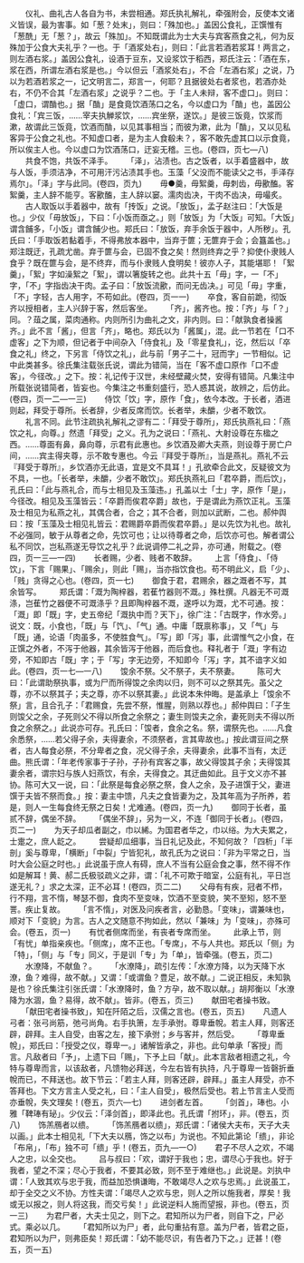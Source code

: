 <!-- { "loadSidebar": true } -->
　　仪礼、曲礼古人各自为书，未尝相通。郑氏执礼解礼，牵强附会，反使本文诸义皆误，最为害事。如「葱？处末」，则曰：「殊加也。」盖因公食礼，正馔惟有「葱酰」无「葱？」，故云「殊加」。不知既谓此为士大夫与宾客燕食之礼，何为反殊加于公食大夫礼乎？一也。于「酒浆处右」，则曰：「此言若酒若浆耳！两言之，则左酒右浆。」盖因公食礼，设酒于豆东，又设浆饮于稻西，郑氏注云：「酒在东，浆在西，所谓左酒右浆是也。」今以但云「酒浆处右」，不合「左酒右浆」之说，乃以为若酒若浆之一，记文明言二，郑言一，何耶？且据彼处右者浆也，若酒亦处右，不仍不合其「左酒右浆」之说乎？二也。于「主人未辩，客不虚口」。则曰：「虚口，谓酳也。」据「酳」是食竟饮酒荡口之名，今以虚口为「酳」也，盖因公食礼：「宾三饭，……宰夫执觯浆饮，……宾坐祭，遂饮。」是彼三饭竟，饮浆而漱，故谓此三饭竟，饮酒而酳，以见其事相当；而彼为漱，此为「酳」，又以见私客异于公食之礼也。不知虚口者，是为主人食殽未？，客不敢先虚其口以示食竟，所以俟主人也。今以虚口为饮酒荡口，迂妄无稽。三也。(卷四，页七—八)
　　共食不饱，共饭不泽手。
　　「泽」，沾渍也。古之饭者，以手着盛器中，故与人饭，手须洁净，不可用汗污沾渍其手也。玉藻「父没而不能读父之书，手泽存焉尔」。「泽」字与此同。(卷四，页九)
　　毋●羹，毋絮羹，毋刺齿，毋歠醢。客絮羹，主人辞不能亨。客歠醢，主人辞以窭。濡肉齿决，干肉不齿决，毋嘬炙。
　　古人取饭以手着器中，故有「抟饭」之说。「放饭」，孟子赵注曰：「大饭是也。」少仪「毋放饭」，下曰：「小饭而亟之。」则「放饭」为「大饭」可知。「大饭」谓含餔多，「小饭」谓含餔少也。郑氏曰：「放饭，弃手余饭于器中，人所秽」。孔氏曰：「手取饭若黏着手，不得弗放本器中，当弃于篚；无篚弃于会；会簋盖也。」郑注既迂，孔疏尤凿。弃于篚与会，已固不食之矣！然则终弃之乎？抑使仆隶贱人食乎？既在篚与会，是不终弃，而与仆隶贱人食明矣！彼亦人子，其能堪耶！「絮羹」，「絮」字如澡絮之「絮」，谓以箸旋转之也。此共十五「毋」字，一「不」字，「不」字指齿决干肉。孟子曰：「放饭流歠，而问无齿决。」可见「毋」字重，「不」字轻，古人用字，不苟如此。(卷四，页一一)
　　卒食，客自前跪，彻饭齐以授相者，主人兴辞于客，然后客坐。
　　「齐」，酱齐也。按：「齐」与「？」同。？葅之属，菜肉通称。内则所引为曲礼之文，非内则。曰：「献孰食者操酱齐。」此不言「酱」，但言「齐」，略也。郑氏以为「酱属」，混。此一节若在「口不虚客」之下为顺，但记者于中间杂入「侍食礼」及「零星食礼」，讫，然后以「卒食之礼」终之，下另言「侍饮之礼」，此与前「男子二十，冠而字」一节相似。记中此类甚多。徐氏集注载张氏说，谓此为错简，当在「客不虚口原作「口不虚客」，今径改。」之下。按：礼记传于汉世，未经壁藏火焚，安得有错简。凡集注中所载张说错简者，皆妄也。今集注之书重刻盛行，恐人惑其说，故辨之，后仿此。(卷四，页一二—一三)
　　侍饮「饮」字，原作「食」，依今本改。于长者，酒进则起，拜受于尊所。长者辞，少者反席而饮。长者举，未釂，少者不敢饮。
　　礼言不同。此节注疏执礼解礼之谬有二：「拜受于尊所」，郑氏执燕礼曰：「燕饮之礼，向尊。」然遗「拜受」之义。孔为之说曰：「燕礼、大射设尊在东楹之西。……尊面有鼻，鼻向尊，示君有此惠也。乡饮酒及卿大夫燕，则设尊于房亡户间，……宾主得夹尊，示不敢专惠也。今云『拜受于尊所』，当是燕礼。燕礼不云『拜受于尊所』，乡饮酒亦无此语，宜是文不具耳！」孔欲牵合此文，反疑彼文为不具，一也。「长者举，未釂，少者不敢饮」。郑氏执燕礼曰「君卒爵，而后饮」，孔氏曰：「此与燕礼合，而与士相见及玉藻违。」孔盖以士「士」字，原作「是」，今径改。相见及玉藻皆云：「卒爵而俟君卒爵」故也，于是谓此为燕饮正礼。玉藻及士相见为私燕之礼，其偶合者，合之；其不合者，则加以武断，二也。郝仲舆曰：按「玉藻及士相见礼皆云：君赐爵卒爵而俟君卒爵。」是以先饮为礼也。故礼不必强同，敏于从尊者之命，先饮可也；让以待尊者之命，后饮亦可也。解者谓公私不同饮，岂私燕遂无导饮之礼乎？此说调停二礼之异，亦可通，附载之。(卷四，页一三—一四)
　　长者赐，少者、贱者不敢辞。
　　上言「侍食」、「侍饮」，下言「赐果」、「赐余」，则此「赐」，当亦指饮食也。苟不明此义，启「少」、「贱」贪得之心也。(卷四，页一七)
　　御食于君，君赐余，器之溉者不写，其余皆写。
　　郑氏谓：「溉为陶梓器，若萑竹器则不溉。」殊杜撰。凡器无不可溉涤，岂萑竹之器便不可溉涤乎？且即陶梓器不溉，遂呼以为溉，尤不可通。按：「溉」即「既」字，史五帝纪「溉执中而？天下」，徐广注：「古既字，作水旁。」说文：既，小食也，「既」与「饩」、「气」通。中庸「既禀称事」，又「气」与「既」通，论语「肉虽多，不使胜食气」。「写」即「泻」事，此谓惟气之小食，在正馔之外者，不泻于他器，其余皆泻于他器，而后食也。释礼者于「溉」字有边旁，不知即古「既」字；于「写」字无边旁，不知即今「泻」字，其不谙字义如此。(卷四，页一七—一八)
　　馂余不祭。父不祭子，夫不祭妻。
　　陈可大曰：「此谓助祭执事，或为尸而所得馂之余肉以归，则不可以之祭其先。虽父之尊，亦不以祭其子；夫之尊，亦不以祭其妻。」此说本朱仲晦。是盖承上「馂余不祭」言，且合孔子：「君赐食，先尝不祭，惟腥，则熟以荐也。」郝仲舆曰：「子生则馂父之余，子死则父不得以所食之余祭之；妻生则馂夫之余，妻死则夫不得以所食之余祭之。」此说亦可存。孔氏曰：「馂者，食余之名。祭，谓祭先也。……凡食余悉祭，……若父得子余，夫得妻余，不须祭者，言其卑故也。」按此谓豆间之祭者，古人每食必祭，不分卑者之食，况父得子余，夫得妻余，此事不当有，太迂曲。熊氏谓：「年老传家事于子孙，子孙有宾客之事，故父得馂其子余；夫得馂其妻余者，谓宗妇与族人妇燕饮，有余，夫得食之。其迂曲如此。且于文义亦不甚协。陈可大又一说，曰：「此祭是每食必祭之祭，食人之余，及子进馔于父，妻进馔于夫皆不祭而食。」按：妻主中馈，凡夫之食皆妻为之，及其年高为子所养，若是，则人一生每食终无祭之日矣！尤难通。(卷四，页一九)
　　御同于长者，虽贰不辞，偶坐不辞。
　　「偶坐不辞」，另为一义，不连「御同于长者」。(卷四，页二一)
　　为天子却瓜者副之，巾以絺。为国君者华之，巾以绤。为大夫累之，士疐之，庶人龁之。
　　尝疑却瓜细事，当日礼记及此，不知何故？「四析」「半剖」奚与尊卑，「横断」「中裂」宁皆犯礼，故孔氏为之说曰：「非为平常之日，当时大会公庭之时也。」此说虽于庶人有碍，庶人不当有公庭会食之事，然不得不作如是解耳！黄、郝二氏极驳疏义之非，谓：「礼不可欺于暗室，公庭有礼，平日岂遂无礼？」求之太深，正不必耳！(卷四，页二二)
　　父母有有疾，冠者不栉，行不翔，言不惰，琴瑟不御，食肉不至变味，饮酒不至变貌，笑不至矧，怒不至詈。疾止复故。
　　「言不惰」，对医及问疾者言，必勤恳。「变味」，谓兼味也，顺对下「变貌」为言。古人之文随意不拘如此，然以「兼味」为「变味」，亦殊可会。(卷五，页一)
　　有忧者侧席而坐，有丧者专席而坐。
　　此承上节，则「有忧」单指亲疾也。「侧席」，席不正也。「专席」，不与人共也。郑氏以「侧」为「特」，「侧」与「专」同义，于是训「专」为「单」，皆牵强。(卷五，页二)
　　水潦降，不献鱼？。
　　「水潦降」，疏引左传：「水潦方降，以为天降下水潦，鱼？难得，故不献。」又谓：「或谓鱼？豊足，故不献。」二说正相反，未知孰是也？徐氏集注引张氏谓：「水潦降时，鱼？方孕，故不取以献。」胡邦衡以「水潦降为水涸，鱼？易得，故不献」。皆非。(卷五，页三)
　　献田宅者操书致。
　　「献田宅者操书致」，知在阡陌之后，汉儒之言也。(卷五，页五)
　　凡遗人弓者：张弓尚筋，弛弓尚角。右手执箫，左手承弣。尊卑垂帨。若主人拜，则客还辟，辟拜。主人自受，由客之左，接下承弣；乡与客并，然后受。
　　「尊卑垂帨」，郑氏曰：「授受之仪，尊卑一。」诸解皆承之，非也。此句单承「客授」而言。凡敌者曰「予」，上遗下曰「赐」，下予上曰「献」。此本言敌者相遗之礼，今特与尊卑而言，以该敌者，凡馈物必拜送，今左右皆有执持，凡于尊卑一皆磬折垂帨而已，不拜送也。故下节云：「若主人拜，则客还辟，辟拜。」虽主人拜受，亦不答拜也。下文方言主人受之礼，曰：「主人自受」，极然后受也。若上节言主人受而亦垂帨，失文理矣！(卷五，页六—七)
　　进剑者左首。
　　「剑首」，琫也。小雅「鞞琫有珌」。少仪云：「泽剑首」，即泽此也。孔氏谓「拊环」，非。(卷五，页八)
　　饰羔鴈者以缋。
　　「饰羔鴈者以缋」，郑氏谓：「诸侯大夫布，天子大夫以画。」此本士相见礼「下大夫以鴈，饰之以布」为说也。不知此第论「缋」，非论「布帛」，「布」独不可「缋」乎！(卷五，页九—一○)
　　君子不尽人之欢，不竭人之忠，以全交也。
　　吕与叔曰：「欢，谓好于我也；忠，谓尽心于我也。好于我者，望之不深；尽心于我者，不要其必致，则不至于难继也。」此说是。刘执中谓：「人致其欢与忠于我，而益加恐惧谦晦，不敢竭尽人之欢与忠焉。」此说虽工，却于全交之义不协。方性夫谓：「竭尽人之欢与忠，则人之所以施我者，厚矣！我或无以报之，则人将这我，而交亏矣！」此说逆料人施而望报，非也。(卷五，页一三)
　　为君尸者，大夫士见之，则下之。君知所以为尸者，则自下之，尸必式。乘必以几。
　　「君知所以为尸」者，此句重拈有意。盖为尸者，皆君之臣，君知所以为尸，则弗臣矣！郑氏谓：「幼不能尽识，有告者乃下之。」迂甚！(卷五，页一五)
